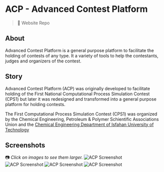 # ACP - Advanced Contest Platform
> :balloon: Website Repo

## About
Advanced Contest Platform is a general purpose platform to facilitate the holding of contests of any type.
It a variety of tools to help the contestants, judges and organizers of the contest.  

## Story
Advanced Contest Platform (ACP) was originally developed to facilitate holding of the First National Computational Process Simulation Contest (CPS1) but later it was redesigned and transformed into a general purpose platform for holding contests.

The First Computational Process Simulation Contest (CPS1) was organized by the Chemical Engineering, Petroleum & Polymer Schientific Associations Union and the [Chemical Engineering Department of Isfahan University of Technology][1]



## Screenshots
:camera: _Click on images to see them larger._
![ACP Screenshot](https://iutweb.github.io/acp/img/product.png)
![ACP Screenshot](https://iutweb.github.io/acp/img/screenshot1.png)
![ACP Screenshot](https://iutweb.github.io/acp/img/screenshot2.png)
![ACP Screenshot](https://iutweb.github.io/acp/img/screenshot3.png)


[1]: http://che.iut.ac.ir/en
